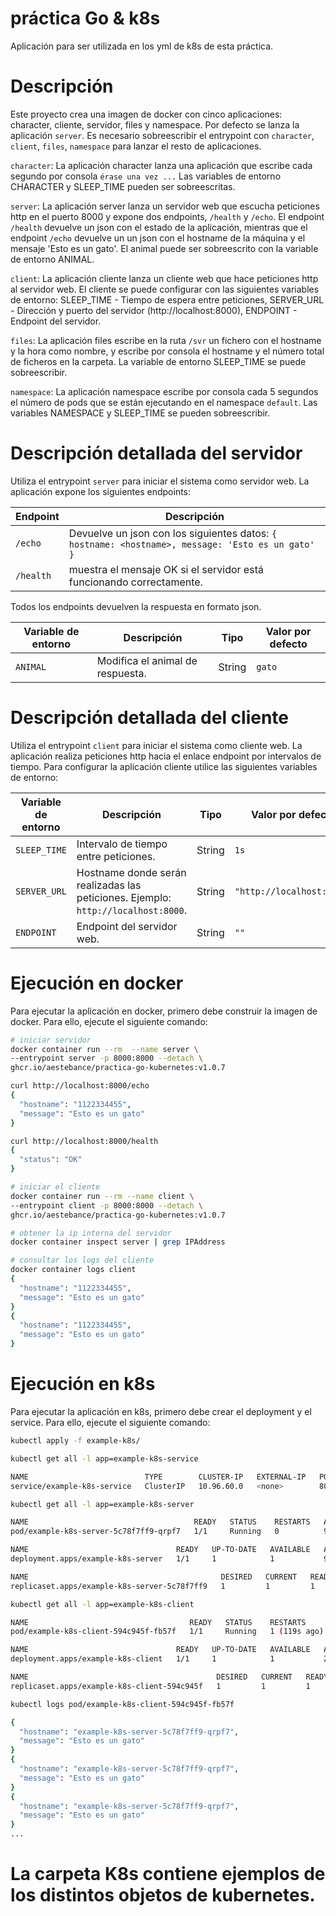 # práctica Go & k8s

Aplicación para ser utilizada en los yml de k8s de esta práctica.

# Descripción

Este proyecto crea una imagen de docker con cinco aplicaciones: character, cliente, servidor, files y namespace. Por defecto se lanza la aplicación `server`. Es necesario sobreescribir el entrypoint con `character`, `client`, `files`, `namespace` para lanzar el resto de aplicaciones.

`character`: La aplicación character lanza una aplicación que escribe cada segundo por consola `érase una vez ...` Las variables de entorno CHARACTER y SLEEP_TIME pueden ser sobreescritas.

`server`: La aplicación server lanza un servidor web que escucha peticiones http en el puerto 8000 y expone dos endpoints, `/health` y `/echo`. El endpoint `/health` devuelve un json con el estado de la aplicación, mientras que el endpoint `/echo` devuelve un un json con el hostname de la máquina y el mensaje 'Esto es un gato'. El animal puede ser sobreescrito con la variable de entorno ANIMAL.

`client`: La aplicación cliente lanza un cliente web que hace peticiones http al servidor web. El cliente se puede configurar con las siguientes variables de entorno: SLEEP_TIME - Tiempo de espera entre peticiones, SERVER_URL - Dirección y puerto del servidor (http://localhost:8000), ENDPOINT - Endpoint del servidor.

`files`: La aplicación files escribe en la ruta `/svr` un fichero con el hostname y la hora como nombre, y escribe por consola el hostname y el número total de ficheros en la carpeta. La variable de entorno SLEEP_TIME se puede sobreescribir.

`namespace`: La aplicación namespace escribe por consola cada 5 segundos el número de pods que se están ejecutando en el namespace `default`. Las variables NAMESPACE y SLEEP_TIME se pueden sobreescribir.

# Descripción detallada del servidor

Utiliza el entrypoint `server` para iniciar el sistema como servidor web. La aplicación expone los siguientes endpoints:

| Endpoint  | Descripción                                                                                       |
|-----------|---------------------------------------------------------------------------------------------------|
| `/echo`   | Devuelve un json con los siguientes datos: `{ hostname: <hostname>, message: 'Esto es un gato' }` |
| `/health` | muestra el mensaje OK si el servidor está funcionando correctamente.                              |

Todos los endpoints devuelven la respuesta en formato json.

| Variable de entorno | Descripción                      |Tipo| Valor por defecto |
|---------------------|----------------------------------|------|-------------------|
| `ANIMAL`            | Modifica el animal de respuesta. | String | `gato`            |

# Descripción detallada del cliente

Utiliza el entrypoint `client` para iniciar el sistema como cliente web. La aplicación realiza peticiones http hacia el enlace endpoint por intervalos de tiempo. Para configurar la aplicación cliente utilice las siguientes variables de entorno:

|Variable de entorno| Descripción                                                                       |Tipo|Valor por defecto|
|-----|-----------------------------------------------------------------------------------|------|---|
|`SLEEP_TIME`| Intervalo de tiempo entre peticiones.                                             | String | `1s` |
|`SERVER_URL`| Hostname donde serán realizadas las peticiones. Ejemplo: `http://localhost:8000`. | String | `"http://localhost:8000"` |
|`ENDPOINT`| Endpoint del servidor web.                                                        | String | `""` |

# Ejecución en docker

Para ejecutar la aplicación en docker, primero debe construir la imagen de docker. Para ello, ejecute el siguiente comando:

```bash
# iniciar servidor
docker container run --rm  --name server \
--entrypoint server -p 8000:8000 --detach \
ghcr.io/aestebance/practica-go-kubernetes:v1.0.7
```

```bash
curl http://localhost:8000/echo
{
  "hostname": "1122334455",
  "message": "Esto es un gato"
}
```

```bash
curl http://localhost:8000/health
{
  "status": "OK"
}
```

```bash
# iniciar el cliente
docker container run --rm --name client \
--entrypoint client -p 8000:8000 --detach \
ghcr.io/aestebance/practica-go-kubernetes:v1.0.7
```
```bash
# obtener la ip interna del servidor
docker container inspect server | grep IPAddress
```

```bash
# consultar los logs del cliente
docker container logs client
{
  "hostname": "1122334455",
  "message": "Esto es un gato"
}
{
  "hostname": "1122334455",
  "message": "Esto es un gato"
}
```

# Ejecución en k8s

Para ejecutar la aplicación en k8s, primero debe crear el deployment y el service. Para ello, ejecute el siguiente comando:

```bash
kubectl apply -f example-k8s/
```

```bash
kubectl get all -l app=example-k8s-service

NAME                          TYPE        CLUSTER-IP   EXTERNAL-IP   PORT(S)    AGE
service/example-k8s-service   ClusterIP   10.96.60.0   <none>        8000/TCP   41s

```

```bash
kubectl get all -l app=example-k8s-server

NAME                                     READY   STATUS    RESTARTS   AGE
pod/example-k8s-server-5c78f7ff9-qrpf7   1/1     Running   0          94s

NAME                                 READY   UP-TO-DATE   AVAILABLE   AGE
deployment.apps/example-k8s-server   1/1     1            1           94s

NAME                                           DESIRED   CURRENT   READY   AGE
replicaset.apps/example-k8s-server-5c78f7ff9   1         1         1       94s
```

```bash
kubectl get all -l app=example-k8s-client

NAME                                    READY   STATUS    RESTARTS       AGE
pod/example-k8s-client-594c945f-fb57f   1/1     Running   1 (119s ago)   2m

NAME                                 READY   UP-TO-DATE   AVAILABLE   AGE
deployment.apps/example-k8s-client   1/1     1            1           2m

NAME                                          DESIRED   CURRENT   READY   AGE
replicaset.apps/example-k8s-client-594c945f   1         1         1       2m
```

```bash
kubectl logs pod/example-k8s-client-594c945f-fb57f

{
  "hostname": "example-k8s-server-5c78f7ff9-qrpf7",
  "message": "Esto es un gato"
}
{
  "hostname": "example-k8s-server-5c78f7ff9-qrpf7",
  "message": "Esto es un gato"
}
{
  "hostname": "example-k8s-server-5c78f7ff9-qrpf7",
  "message": "Esto es un gato"
}
...
```

# La carpeta K8s contiene ejemplos de los distintos objetos de kubernetes.